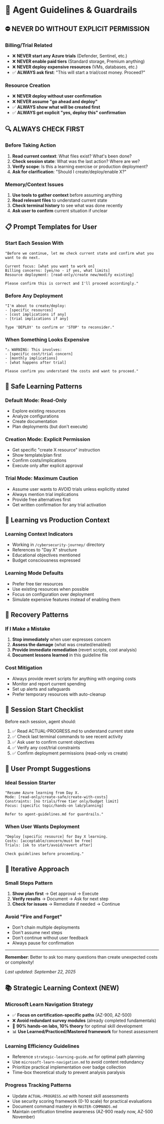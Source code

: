 # 🤖 Agent Guidelines & Guardrails

## ⛔ **NEVER DO WITHOUT EXPLICIT PERMISSION**

### **Billing/Trial Related**
- ❌ **NEVER start any Azure trials** (Defender, Sentinel, etc.)
- ❌ **NEVER enable paid tiers** (Standard storage, Premium anything)
- ❌ **NEVER deploy expensive resources** (VMs, databases, etc.)
- ✅ **ALWAYS ask first**: "This will start a trial/cost money. Proceed?"

### **Resource Creation**
- ❌ **NEVER deploy without user confirmation** 
- ❌ **NEVER assume "go ahead and deploy"**
- ✅ **ALWAYS show what will be created first**
- ✅ **ALWAYS get explicit "yes, deploy this" confirmation**

## 🔍 **ALWAYS CHECK FIRST**

### **Before Taking Action**
1. **Read current context**: What files exist? What's been done?
2. **Check session state**: What was the last action? Where are we?
3. **Verify scope**: Is this a learning exercise or production deployment?
4. **Ask for clarification**: "Should I create/deploy/enable X?"

### **Memory/Context Issues**
1. **Use tools to gather context** before assuming anything
2. **Read relevant files** to understand current state
3. **Check terminal history** to see what was done recently
4. **Ask user to confirm** current situation if unclear

## 📋 **Prompt Templates for User**

### **Start Each Session With**
```
"Before we continue, let me check current state and confirm what you want to do next. 

Current focus: [what you want to work on]
Billing concerns: [yes/no - if yes, what limits]
Resource deployment: [read-only/create new/modify existing]

Please confirm this is correct and I'll proceed accordingly."
```

### **Before Any Deployment**
```
"I'm about to create/deploy:
- [specific resources]
- [cost implications if any]
- [trial implications if any]

Type 'DEPLOY' to confirm or 'STOP' to reconsider."
```

### **When Something Looks Expensive**
```
"⚠️ WARNING: This involves:
- [specific cost/trial concern]
- [monthly implications]
- [what happens after trial]

Please confirm you understand the costs and want to proceed."
```

## 🎯 **Safe Learning Patterns**

### **Default Mode: Read-Only**
- Explore existing resources
- Analyze configurations
- Create documentation
- Plan deployments (but don't execute)

### **Creation Mode: Explicit Permission**
- Get specific "create X resource" instruction
- Show template/plan first
- Confirm costs/implications
- Execute only after explicit approval

### **Trial Mode: Maximum Caution**
- Assume user wants to AVOID trials unless explicitly stated
- Always mention trial implications
- Provide free alternatives first
- Get written confirmation for any trial activation

## 📖 **Learning vs Production Context**

### **Learning Context Indicators**
- Working in `/cybersecurity-journey/` directory
- References to "Day X" structure
- Educational objectives mentioned
- Budget consciousness expressed

### **Learning Mode Defaults**
- Prefer free tier resources
- Use existing resources when possible
- Focus on configuration over deployment
- Simulate expensive features instead of enabling them

## 🚨 **Recovery Patterns**

### **If I Make a Mistake**
1. **Stop immediately** when user expresses concern
2. **Assess the damage** (what was created/enabled)
3. **Provide immediate remediation** (revert scripts, cost analysis)
4. **Document lessons learned** in this guideline file

### **Cost Mitigation**
- Always provide revert scripts for anything with ongoing costs
- Monitor and report current spending
- Set up alerts and safeguards
- Prefer temporary resources with auto-cleanup

## 🎯 **Session Start Checklist**

Before each session, agent should:
1. ✅ Read ACTUAL-PROGRESS.md to understand current state
2. ✅ Check last terminal commands to see recent activity
3. ✅ Ask user to confirm current objectives
4. ✅ Verify any cost/trial constraints
5. ✅ Confirm deployment permissions (read-only vs create)

## 📝 **User Prompt Suggestions**

### **Ideal Session Starter**
```
"Resume Azure learning from Day X. 
Mode: [read-only/create-safe/create-with-costs]
Constraints: [no trials/free tier only/budget limit]
Focus: [specific topic/hands-on lab/planning]

Refer to agent-guidelines.md for guardrails."
```

### **When User Wants Deployment**
```
"Deploy [specific resource] for Day X learning.
Costs: [acceptable/concern/must be free]
Trials: [ok to start/avoid/revert after]

Check guidelines before proceeding."
```

## 🔄 **Iterative Approach**

### **Small Steps Pattern**
1. **Show plan first** → Get approval → Execute
2. **Verify results** → Document → Ask for next step  
3. **Check for issues** → Remediate if needed → Continue

### **Avoid "Fire and Forget"**
- Don't chain multiple deployments
- Don't assume next steps
- Don't continue without user feedback
- Always pause for confirmation

---

**Remember**: Better to ask too many questions than create unexpected costs or complexity!

*Last updated: September 22, 2025*

## 📚 **Strategic Learning Context (NEW)**

### **Microsoft Learn Navigation Strategy**
- ✅ **Focus on certification-specific paths** (AZ-900, AZ-500)
- ❌ **Avoid redundant survey modules** (already completed fundamentals)
- 🎯 **90% hands-on labs, 10% theory** for optimal skill development
- 📊 **Use Learned/Practiced/Mastered framework** for honest assessment

### **Learning Efficiency Guidelines**
- Reference `strategic-learning-guide.md` for optimal path planning
- Use `microsoft-learn-navigation.md` to avoid content redundancy
- Prioritize practical implementation over badge collection
- Time-box theoretical study to prevent analysis paralysis

### **Progress Tracking Patterns**
- Update `ACTUAL-PROGRESS.md` with honest skill assessments
- Use security scoring framework (0-10 scale) for practical evaluations
- Document command mastery in `MASTER-COMMANDS.md`
- Maintain certification timeline awareness (AZ-900 ready now, AZ-500 November)